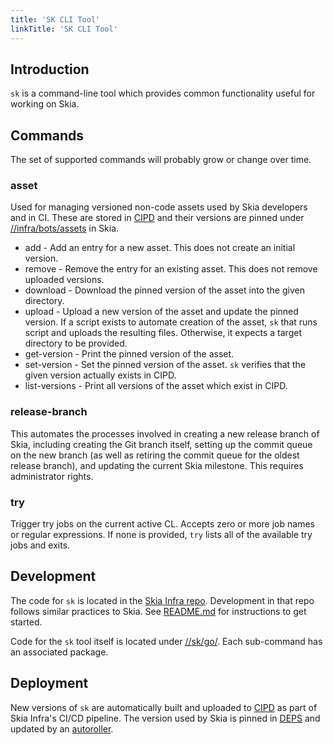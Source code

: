 ```yaml
---
title: 'SK CLI Tool'
linkTitle: 'SK CLI Tool'
---
```


## Introduction

`sk` is a command-line tool which provides common functionality useful for
working on Skia.

## Commands

The set of supported commands will probably grow or change over time.

### asset

Used for managing versioned non-code assets used by Skia developers and in CI.
These are stored in [CIPD](https://chrome-infra-packages.appspot.com/p/skia/bots)
and their versions are pinned under
[//infra/bots/assets](https://skia.googlesource.com/skia/+/main/infra/bots/assets)
in Skia.

* add - Add an entry for a new asset. This does not create an initial version.
* remove - Remove the entry for an existing asset. This does not remove uploaded
  versions.
* download - Download the pinned version of the asset into the given directory.
* upload - Upload a new version of the asset and update the pinned version. If
  a script exists to automate creation of the asset, `sk` that runs script and
  uploads the resulting files. Otherwise, it expects a target directory to be
  provided.
* get-version - Print the pinned version of the asset.
* set-version - Set the pinned version of the asset. `sk` verifies that the
  given version actually exists in CIPD.
* list-versions - Print all versions of the asset which exist in CIPD.

### release-branch

This automates the processes involved in creating a new release branch of Skia,
including creating the Git branch itself, setting up the commit queue on the
new branch (as well as retiring the commit queue for the oldest release branch),
and updating the current Skia milestone.  This requires administrator rights.

### try

Trigger try jobs on the current active CL.  Accepts zero or more job names or
regular expressions.  If none is provided, `try` lists all of the available try
jobs and exits.

## Development

The code for `sk` is located in the
[Skia Infra repo](https://skia.googlesource.com/buildbot). Development in that
repo follows similar practices to Skia.  See
[README.md](https://skia.googlesource.com/buildbot/+/master/README.md) for
instructions to get started.

Code for the `sk` tool itself is located under
[//sk/go/](https://skia.googlesource.com/buildbot/+/master/sk/go/). Each
sub-command has an associated package.

## Deployment

New versions of `sk` are automatically built and uploaded to
[CIPD](https://chrome-infra-packages.appspot.com/p/skia/tools/sk) as part of
Skia Infra's CI/CD pipeline.  The version used by Skia is pinned in
[DEPS](https://skia.googlesource.com/skia/+/main/DEPS) and updated by an
[autoroller](https://autoroll.skia.org/r/sk-tool-skia).
